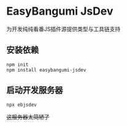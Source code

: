 # EasyBangumi JsDev

为开发纯纯看番JS插件源提供类型与工具链支持

## 安装依赖

```shell
npm init
npm install easybangumi-jsdev
```

## 启动开发服务器

```shell
npx ebjsdev
```

~~这服务器太简陋了~~